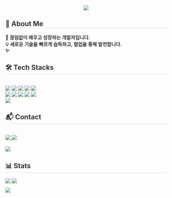 <div align="center">
  <img src="https://capsule-render.vercel.app/api?type=waving&color=0:FADADD,100:EFD9F2&height=120&text=Yeajin's%20Workspace&animation=twinkling&fontColor=333333&fontSize=40" />
</div>

<!-- 👋 About Me -->
<div style="text-align: left;"> 
  <h2 style="border-bottom: 1px solid #f6d6e4; color: #333333;"> 👋 About Me </h2>  
  <div style="font-weight: 600; font-size: 15px; text-align: left; color: #333333;">
    🌱 끊임없이 배우고 성장하는 개발자입니다.<br>
    💡 새로운 기술을 빠르게 습득하고, 협업을 통해 발전합니다.<br>
    ✨ 
  </div> 
</div>

<!-- 🛠️ Tech Stacks -->
<div style="text-align: left;">
  <h2 style="border-bottom: 1px solid #f6d6e4; color: #333333;"> 🛠️ Tech Stacks </h2> <br> 
  <div style="text-align: left;"> 
    <img src="https://img.shields.io/badge/C-FADADD?style=flat-square&logo=C&logoColor=333333">
    <img src="https://img.shields.io/badge/Express-F9C6C9?style=flat-square&logo=Express&logoColor=333333">
    <img src="https://img.shields.io/badge/Git-F6D6E4?style=flat-square&logo=Git&logoColor=333333">
    <img src="https://img.shields.io/badge/Github-EFD9F2?style=flat-square&logo=Github&logoColor=333333">
    <img src="https://img.shields.io/badge/HTML5-FADADD?style=flat-square&logo=HTML5&logoColor=333333">
    <br/>
    <img src="https://img.shields.io/badge/Javascript-F9C6C9?style=flat-square&logo=Javascript&logoColor=333333">
    <img src="https://img.shields.io/badge/MySQL-F6D6E4?style=flat-square&logo=MySQL&logoColor=333333">
    <img src="https://img.shields.io/badge/Linux-EFD9F2?style=flat-square&logo=Linux&logoColor=333333">
    <img src="https://img.shields.io/badge/Next.js-FADADD?style=flat-square&logo=Next.js&logoColor=333333">
    <img src="https://img.shields.io/badge/Node.js-F9C6C9?style=flat-square&logo=Node.js&logoColor=333333">
    <br/>
    <img src="https://img.shields.io/badge/Python-F6D6E4?style=flat-square&logo=Python&logoColor=333333">
  </div>
</div>

<!-- 📬 Contact -->
<div style="text-align: left;">
  <h2 style="border-bottom: 1px solid #f6d6e4; color: #333333;"> 📬 Contact </h2> <br> 
  <div style="text-align: left;"> 
    <a href="https://www.instagram.com/whyj_isisis/"> 
      <img src="https://img.shields.io/badge/Instagram-F9C6C9?style=flat-square&logo=Instagram&logoColor=white"> 
    </a>
    <a href="#"> 
      <img src="https://img.shields.io/badge/Notion-F6D6E4?style=flat-square&logo=Notion&logoColor=white"> 
    </a>
  </div>  
  <br> 
  <div style="text-align: left;"> 
    <a href="https://hits.seeyoufarm.com"> 
      <img src="https://hits.seeyoufarm.com/api/count/incr/badge.svg?url=https%3A%2F%2Fgithub.com%2Fyeajin458%2F&count_bg=%23F6D6E4&title_bg=%23F9C6C9&icon=github.svg&icon_color=%23FFFFFF&title=GitHub&edge_flat=false"/> 
    </a>
  </div> 
</div>

<!-- 📊 Stats -->
<div style="text-align: left;"> 
  <h2 style="border-bottom: 1px solid #f6d6e4; color: #333333;"> 📊 Stats </h2> 
  <div style="text-align: left;"> 
    <img src="https://github-readme-stats.vercel.app/api?username=yeajin458&bg_color=180,FFF7F9,FADADD,F6D6E4&title_color=333333&text_color=333333&icon_color=F9C6C9&show_icons=true" />
    <img src="https://github-readme-stats.vercel.app/api/top-langs/?username=yeajin458&layout=compact&bg_color=180,F6D6E4,FFF7F9,EFD9F2&title_color=333333&text_color=333333" />
  </div> 
  <div style="text-align: left; margin-top:10px;">
    <img src="https://github-readme-streak-stats.herokuapp.com/?user=yeajin458&theme=default&background=FFF7F9&ring=F9C6C9&fire=F78FB3&currStreakLabel=333333" />
  </div>
</div>


